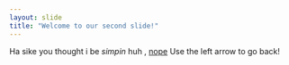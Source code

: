 ```yaml
---
layout: slide
title: "Welcome to our second slide!"
---
```

Ha sike you thought i be _simpin_ huh , [nope](https://www.youtube.com/watch?v=IdyXKJ8NcNI) 
Use the left arrow to go back!
